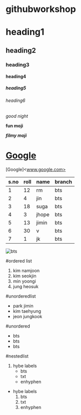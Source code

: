 # githubworkshop
# heading1
## heading2
### heading3
#### heading4
##### heading5
###### heading6
*good night*

**fun moji**

***filmy moji***

# <a href="Google">Google</a>

[Google]<www.google.com>

|s.no|roll|name|branch|
|----|----|----|------|
|1|12|rm|bts|
|2|4|jin|bts|
|3|18|suga|bts|
|4|3|jhope|bts|
|5|13|jimin|bts|
|6|30|v|bts|
|7|1|jk|bts|

![bts](https://upload.wikimedia.org/wikipedia/commons/4/4f/BTS_for_Dispatch_White_Day_Special%2C_27_February_2019_01.jpg)

#ordered list
1. kim namjoon
2. kim seokjin
3. min yoongi
4. jung heosuk

#unorderedlist
- park jimin
- kim taehyung
- jeon jungkook

#unordered
* bts
* bts
* bts

#nestedlist
1. hybe labels
   - bts
   - txt
   - enhyphen
   
* hybe labels
  1. bts
  2. txt
  3. enhyphen  
